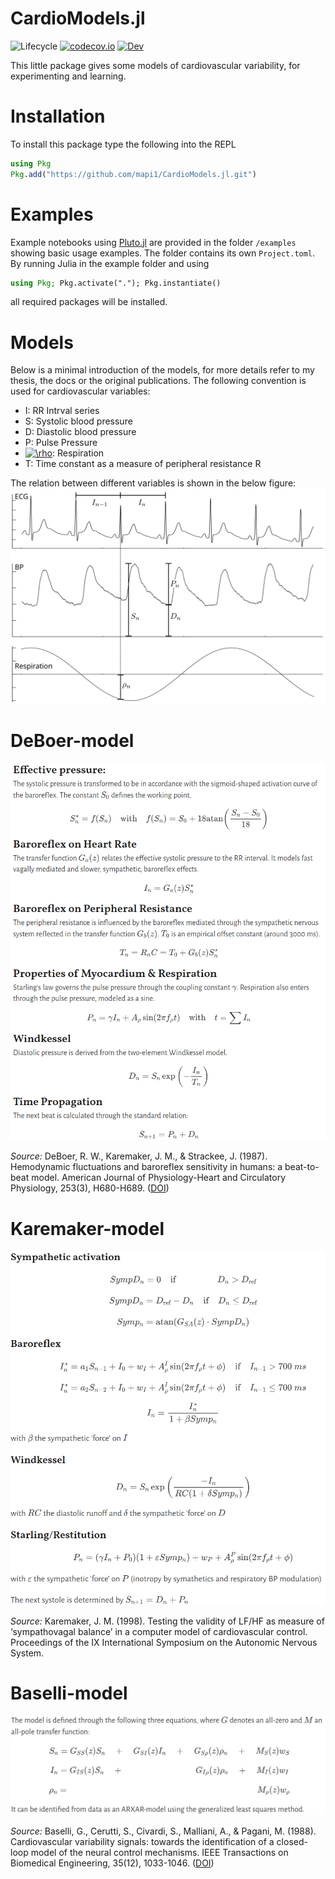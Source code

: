 # CardioModels.jl

![Lifecycle](https://img.shields.io/badge/lifecycle-experimental-orange.svg) [![codecov.io](http://codecov.io/github/mapi1/CardioModels.jl/coverage.svg?branch=master)](http://codecov.io/github/mapi1/CardioModels.jl?branch=master) [![Dev](https://img.shields.io/badge/docs-dev-blue.svg)](https://mapi1.github.io/CardioModels.jl/dev)

This little package gives some models of cardiovascular variability, for experimenting and learning.

# Installation

To install this package type the following into the REPL
```julia
using Pkg
Pkg.add("https://github.com/mapi1/CardioModels.jl.git")
```

# Examples

Example notebooks using [Pluto.jl](https://github.com/fonsp/Pluto.jl) are provided in the folder `/examples` showing basic usage examples. The folder contains its own `Project.toml`. By running Julia in the example folder and using

```julia
using Pkg; Pkg.activate("."); Pkg.instantiate()
```

all required packages will be installed.


# Models
Below is a minimal introduction of the models, for more details refer to my thesis, the docs or the original publications. The following convention is used for cardiovascular variables:

* I:  RR Intrval series
* S:  Systolic blood pressure
* D:  Diastolic blood pressure
* P:  Pulse Pressure
* <a href="https://www.codecogs.com/eqnedit.php?latex=\rho" target="_blank"><img src="https://latex.codecogs.com/gif.latex?\rho" title="\rho" /></a>:   Respiration
* T: Time constant as a measure of peripheral resistance R

The relation between different variables is shown in the below figure:
![Notation and relation of cardiovascular variables](https://github.com/mapi1/CardioModels.jl/blob/master/examples/figures/rst.svg)
# DeBoer-model

![DeBoer-model](https://github.com/mapi1/CardioModels.jl/blob/master/examples/figures/deBoer.png)

*Source:* DeBoer, R. W., Karemaker, J. M., & Strackee, J. (1987). Hemodynamic fluctuations and baroreflex sensitivity in humans: a beat-to-beat model. American Journal of Physiology-Heart and Circulatory Physiology, 253(3), H680-H689. ([DOI][deb87])

[deb87]: https://doi.org/10.1152/ajpheart.1987.253.3.H680
# Karemaker-model

![Karemaker-model](https://github.com/mapi1/CardioModels.jl/blob/master/examples/figures/karemaker.png)

*Source:* Karemaker, J. M. (1998). Testing the validity of LF/HF as measure of ‘sympathovagal balance’ in a computer model of cardiovascular control. Proceedings of the IX International Symposium on the Autonomic Nervous System. 
# Baselli-model

![Baselli-model](https://github.com/mapi1/CardioModels.jl/blob/master/examples/figures/baselli.png)

*Source:* Baselli, G., Cerutti, S., Civardi, S., Malliani, A., & Pagani, M. (1988). Cardiovascular variability signals: towards the identification of a closed-loop model of the neural control mechanisms. IEEE Transactions on Biomedical Engineering, 35(12), 1033-1046. ([DOI][bas88])

[bas88]: https://doi.org/10.1109/10.8688
